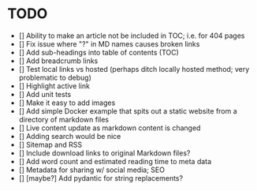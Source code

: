 # TODO

- [] Ability to make an article not be included in TOC; i.e. for 404 pages
- [] Fix issue where "?" in MD names causes broken links
- [] Add sub-headings into table of contents (TOC)
- [] Add breadcrumb links
- [] Test local links vs hosted (perhaps ditch locally hosted method; very problematic to debug)
- [] Highlight active link
- [] Add unit tests
- [] Make it easy to add images
- [] Add simple Docker example that spits out a static website from a directory of markdown files
- [] Live content update as markdown content is changed
- [] Adding search would be nice
- [] Sitemap and RSS
- [] Include download links to original Markdown files?
- [] Add word count and estimated reading time to meta data
- [] Metadata for sharing w/ social media; SEO
- [] [maybe?] Add pydantic for string replacements?